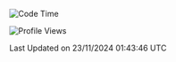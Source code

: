 <!--START_SECTION:waka-->
![Code Time](http://img.shields.io/badge/Code%20Time-775%20hrs%2025%20mins-blue)

![Profile Views](http://img.shields.io/badge/Profile%20Views-11-blue)


 Last Updated on 23/11/2024 01:43:46 UTC
<!--END_SECTION:waka-->
